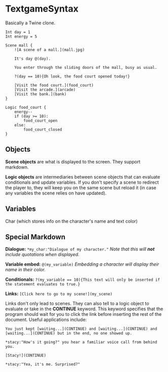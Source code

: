 # TextgameSyntax

Basically a Twine clone.

```
Int day = 1
Int energy = 5

Scene mall {
    ![A scene of a mall.](mall.jpg)

    It's day @(day).

    You enter through the sliding doors of the mall, busy as usual.

    ?(day == 10){Oh look, the food court opened today!}

    [Visit the food court.](food_court)
    [Visit the arcade.](arcade)
    [Visit the bank.](bank)
}

Logic food_court {
    energy--
    if (day >= 10):
        food_court_open
    else:
        food_court_closed
}
```

## Objects

**Scene objects** are what is displayed to the screen. They support markdown.

**Logic objects** are intermediaries between scene objects that can evaluate conditionals and update variables. If you don't specify a scene to redirect the player to, they will keep you on the same scene but reload it (in case any variables the scene relies on have updated).

## Variables

Char (which stores info on the character's name and text color)

## Special Markdown

**Dialogue:** `*my_char:"Dialogue of my character."` _Note that this will **not** include quotations when displayed._

**Variable embed:** `@(my_variable)` _Embedding a character will display their name in their color._

**Conditionals:** `?(my_variable == 10){This text will only be inserted if the statement evaluates to true.}`

**Links:** `[Click here to go to my scene!](my_scene)`

Links don't only lead to scenes. They can also tell to a logic object to evaluate or take in the **CONTINUE** keyword. This keyword specifies that the program should wait for you to click the link before inserting the rest of the document. Useful applications include:

```
You just kept [waiting...](CONTINUE) and [waiting...](CONTINUE) and [waiting...](CONTINUE) but in the end, no one showed up.
```

```
*stacy:"How's it going?" you hear a familiar voice call from behind you.

[Stacy!](CONTINUE)

*stacy:"Yea, it's me. Surprised?"
```
